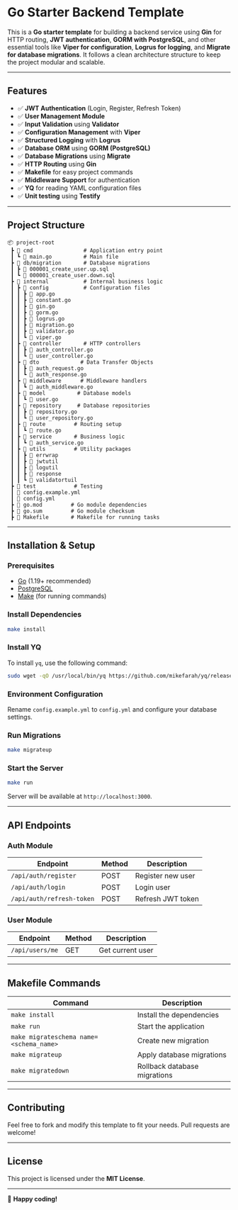 # Go Starter Backend Template

This is a **Go starter template** for building a backend service using **Gin** for HTTP routing, **JWT authentication**, **GORM with PostgreSQL**, and other essential tools like **Viper for configuration**, **Logrus for logging**, and **Migrate for database migrations**. It follows a clean architecture structure to keep the project modular and scalable.

---

## Features

- ✅ **JWT Authentication** (Login, Register, Refresh Token)
- ✅ **User Management Module**
- ✅ **Input Validation** using **Validator**
- ✅ **Configuration Management** with **Viper**
- ✅ **Structured Logging** with **Logrus**
- ✅ **Database ORM** using **GORM (PostgreSQL)**
- ✅ **Database Migrations** using **Migrate**
- ✅ **HTTP Routing** using **Gin**
- ✅ **Makefile** for easy project commands
- ✅ **Middleware Support** for authentication
- ✅ **YQ** for reading YAML configuration files
- ✅ **Unit testing** using **Testify** 

---

## Project Structure

```
📦 project-root
 ┣ 📂 cmd                # Application entry point
 ┃ ┗ 📜 main.go          # Main file
 ┣ 📂 db/migration       # Database migrations
 ┃ ┣ 📜 000001_create_user.up.sql
 ┃ ┗ 📜 000001_create_user.down.sql
 ┣ 📂 internal           # Internal business logic
 ┃ ┣ 📂 config           # Configuration files
 ┃ ┃ ┣ 📜 app.go
 ┃ ┃ ┣ 📜 constant.go
 ┃ ┃ ┣ 📜 gin.go
 ┃ ┃ ┣ 📜 gorm.go
 ┃ ┃ ┣ 📜 logrus.go
 ┃ ┃ ┣ 📜 migration.go
 ┃ ┃ ┣ 📜 validator.go
 ┃ ┃ ┗ 📜 viper.go
 ┃ ┣ 📂 controller       # HTTP controllers
 ┃ ┃ ┣ 📜 auth_controller.go
 ┃ ┃ ┗ 📜 user_controller.go
 ┃ ┣ 📂 dto             # Data Transfer Objects
 ┃ ┃ ┣ 📜 auth_request.go
 ┃ ┃ ┗ 📜 auth_response.go
 ┃ ┣ 📂 middleware      # Middleware handlers
 ┃ ┃ ┗ 📜 auth_middleware.go
 ┃ ┣ 📂 model          # Database models
 ┃ ┃ ┗ 📜 user.go
 ┃ ┣ 📂 repository     # Database repositories
 ┃ ┃ ┣ 📜 repository.go
 ┃ ┃ ┗ 📜 user_repository.go
 ┃ ┣ 📂 route         # Routing setup
 ┃ ┃ ┗ 📜 route.go
 ┃ ┣ 📂 service       # Business logic
 ┃ ┃ ┗ 📜 auth_service.go
 ┃ ┣ 📂 utils         # Utility packages
 ┃ ┃ ┣ 📂 errwrap
 ┃ ┃ ┣ 📂 jwtutil
 ┃ ┃ ┣ 📂 logutil
 ┃ ┃ ┣ 📂 response
 ┃ ┃ ┗ 📂 validatortuil
 ┣ 📂 test            # Testing
 ┃ 📜 config.example.yml
 ┃ 📜 config.yml
 ┣ 📜 go.mod         # Go module dependencies
 ┣ 📜 go.sum         # Go module checksum
 ┣ 📜 Makefile       # Makefile for running tasks
```

---

## Installation & Setup

### Prerequisites

- [Go](https://golang.org/dl/) (1.19+ recommended)
- [PostgreSQL](https://www.postgresql.org/)
- [Make](https://www.gnu.org/software/make/) (for running commands)

### Install Dependencies

```sh
make install
```

### Install YQ

To install `yq`, use the following command:

```sh
sudo wget -qO /usr/local/bin/yq https://github.com/mikefarah/yq/releases/latest/download/yq_linux_amd64 && sudo chmod +x /usr/local/bin/yq
```

### Environment Configuration

Rename `config.example.yml` to `config.yml` and configure your database settings.

### Run Migrations

```sh
make migrateup
```

### Start the Server

```sh
make run
```

Server will be available at `http://localhost:3000`.

---

## API Endpoints

### Auth Module

| Endpoint                 | Method | Description          |
|--------------------------|--------|----------------------|
| `/api/auth/register`     | POST   | Register new user    |
| `/api/auth/login`        | POST   | Login user           |
| `/api/auth/refresh-token`| POST   | Refresh JWT token    |

### User Module

| Endpoint          | Method | Description      |
|-------------------|--------|------------------|
| `/api/users/me`   | GET    | Get current user |

---

## Makefile Commands

| Command           | Description                  |
|-------------------|------------------------------|
| `make install`    | Install the dependencies     |
| `make run`        | Start the application        |
| `make migrateschema name=<schema_name>`  | Create new migration |
| `make migrateup`  | Apply database migrations    |
| `make migratedown`| Rollback database migrations |

---

## Contributing

Feel free to fork and modify this template to fit your needs. Pull requests are welcome!

---

## License

This project is licensed under the **MIT License**.

---

🚀 **Happy coding!**
